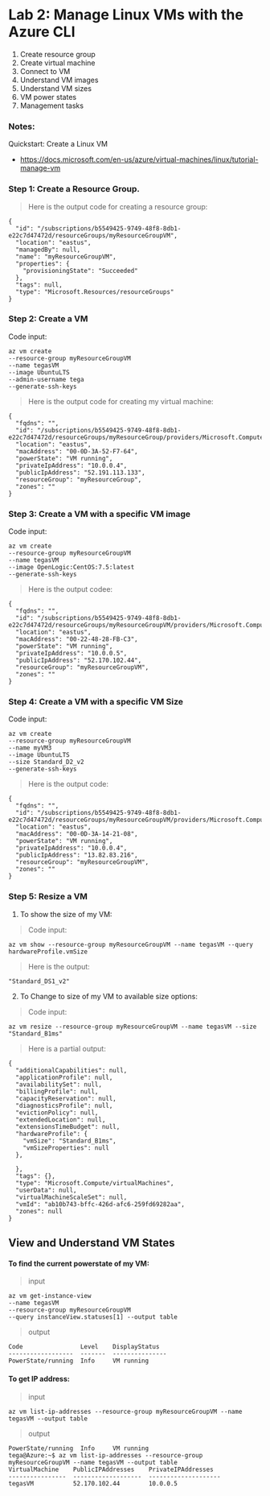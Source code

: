 # Lab 2: Manage Linux VMs with the Azure CLI

1. Create resource group
2. Create virtual machine
3. Connect to VM
4. Understand VM images
5. Understand VM sizes
6. VM power states
7. Management tasks

### Notes:

Quickstart: Create a Linux VM
* https://docs.microsoft.com/en-us/azure/virtual-machines/linux/tutorial-manage-vm

### Step 1: Create a Resource Group.
> Here is the output code for creating a resource group:

```
{
  "id": "/subscriptions/b5549425-9749-48f8-8db1-e22c7d47472d/resourceGroups/myResourceGroupVM",
  "location": "eastus",
  "managedBy": null,
  "name": "myResourceGroupVM",
  "properties": {
    "provisioningState": "Succeeded"
  },
  "tags": null,
  "type": "Microsoft.Resources/resourceGroups"
}
```
### Step 2: Create a VM
Code input:
```
az vm create
--resource-group myResourceGroupVM
--name tegasVM
--image UbuntuLTS
--admin-username tega
--generate-ssh-keys
```

> Here is the output code for creating my virtual machine:

```
{
  "fqdns": "",
  "id": "/subscriptions/b5549425-9749-48f8-8db1-e22c7d47472d/resourceGroups/myResourceGroup/providers/Microsoft.Compute/virtualMachines/tegasVM",
  "location": "eastus",
  "macAddress": "00-0D-3A-52-F7-64",
  "powerState": "VM running",
  "privateIpAddress": "10.0.0.4",
  "publicIpAddress": "52.191.113.133",
  "resourceGroup": "myResourceGroup",
  "zones": ""
}
```
### Step 3: Create a VM with a specific VM image
Code input:
```
az vm create
--resource-group myResourceGroupVM
--name tegasVM
--image OpenLogic:CentOS:7.5:latest
--generate-ssh-keys
```

> Here is the output codee:

```
{
  "fqdns": "",
  "id": "/subscriptions/b5549425-9749-48f8-8db1-e22c7d47472d/resourceGroups/myResourceGroupVM/providers/Microsoft.Compute/virtualMachines/tegasVM",
  "location": "eastus",
  "macAddress": "00-22-48-28-FB-C3",
  "powerState": "VM running",
  "privateIpAddress": "10.0.0.5",
  "publicIpAddress": "52.170.102.44",
  "resourceGroup": "myResourceGroupVM",
  "zones": ""
}
```

### Step 4: Create a VM with a specific VM Size
Code input:
```
az vm create
--resource-group myResourceGroupVM
--name myVM3
--image UbuntuLTS
--size Standard_D2_v2
--generate-ssh-keys
```

> Here is the output code:

```
{
  "fqdns": "",
  "id": "/subscriptions/b5549425-9749-48f8-8db1-e22c7d47472d/resourceGroups/myResourceGroupVM/providers/Microsoft.Compute/virtualMachines/myVM3",
  "location": "eastus",
  "macAddress": "00-0D-3A-14-21-08",
  "powerState": "VM running",
  "privateIpAddress": "10.0.0.4",
  "publicIpAddress": "13.82.83.216",
  "resourceGroup": "myResourceGroupVM",
  "zones": ""
}
```

### Step 5: Resize a VM
1. To show the size of my VM:

> Code input:

```
az vm show --resource-group myResourceGroupVM --name tegasVM --query hardwareProfile.vmSize
```

> Here is the output:

```
"Standard_DS1_v2"
```


2. To Change to size of my VM to available size options:
> Code input:

```
az vm resize --resource-group myResourceGroupVM --name tegasVM --size "Standard_B1ms"
```

> Here is a partial output:

```
{
  "additionalCapabilities": null,
  "applicationProfile": null,
  "availabilitySet": null,
  "billingProfile": null,
  "capacityReservation": null,
  "diagnosticsProfile": null,
  "evictionPolicy": null,
  "extendedLocation": null,
  "extensionsTimeBudget": null,
  "hardwareProfile": {
    "vmSize": "Standard_B1ms",
    "vmSizeProperties": null
  },

  },
  "tags": {},
  "type": "Microsoft.Compute/virtualMachines",
  "userData": null,
  "virtualMachineScaleSet": null,
  "vmId": "ab10b743-bffc-426d-afc6-259fd69282aa",
  "zones": null
}
```

## View and Understand VM States

#### To find the current powerstate  of my VM:

>input

```
az vm get-instance-view
--name tegasVM
--resource-group myResourceGroupVM
--query instanceView.statuses[1] --output table
```
>output

```
Code                Level    DisplayStatus
------------------  -------  ---------------
PowerState/running  Info     VM running
```
#### To get IP address:
>input

```
az vm list-ip-addresses --resource-group myResourceGroupVM --name tegasVM --output table
```
>output

```
PowerState/running  Info     VM running
tega@Azure:~$ az vm list-ip-addresses --resource-group myResourceGroupVM --name tegasVM --output table
VirtualMachine    PublicIPAddresses    PrivateIPAddresses
----------------  -------------------  --------------------
tegasVM           52.170.102.44        10.0.0.5
```
